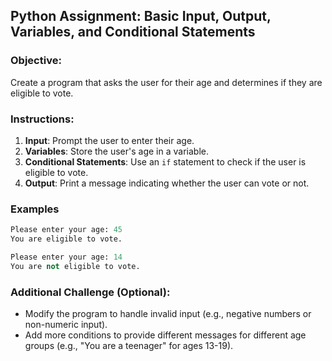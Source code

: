 ## Python Assignment: Basic Input, Output, Variables, and Conditional Statements

### Objective:
Create a program that asks the user for their age and determines if they are eligible to vote.

### Instructions:
1. **Input**: Prompt the user to enter their age.
2. **Variables**: Store the user's age in a variable.
3. **Conditional Statements**: Use an `if` statement to check if the user is eligible to vote.
4. **Output**: Print a message indicating whether the user can vote or not.

### Examples
```python
Please enter your age: 45
You are eligible to vote.

Please enter your age: 14
You are not eligible to vote.
```
### Additional Challenge (Optional):
- Modify the program to handle invalid input (e.g., negative numbers or non-numeric input).
- Add more conditions to provide different messages for different age groups (e.g., "You are a teenager" for ages 13-19).

